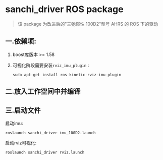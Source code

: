 # sanchi_driver ROS package

> 该 package 为改进后的"三弛惯性 100D2"型号 AHRS 的 ROS 下的驱动

## 一.依赖项:

1. boost库版本 >= 1.58

2. 可视化阶段需要安装`rviz_imu_plugin` :

   ```shell
   sudo apt-get install ros-kinetic-rviz-imu-plugin
   ```

## 二.放入工作空间中并编译

## 三.启动文件

启动imu:

```shell
roslaunch sanchi_driver imu_100D2.launch
```

启动rviz可视化:

```shell
roslaunch sanchi_driver rviz.launch
```
